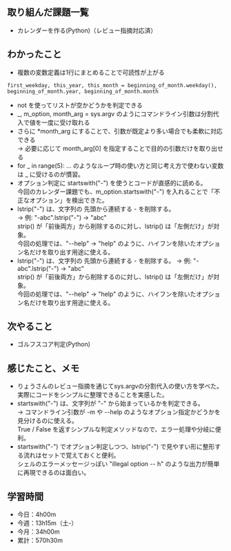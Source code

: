 ## 取り組んだ課題一覧
- カレンダーを作る(Python)（レビュー指摘対応済）
## わかったこと
- 複数の変数定義は1行にまとめることで可読性が上がる
```
first_weekday, this_year, this_month = beginning_of_month.weekday(), beginning_of_month.year, beginning_of_month.month
```
- not <list> を使ってリストが空かどうかを判定できる
- _, m_option, month_arg = sys.argv のようにコマンドライン引数は分割代入で値を一度に受け取れる
- さらに *month_arg にすることで、引数が既定より多い場合でも柔軟に対応できる<br>→ 必要に応じて month_arg[0] を指定することで目的の引数だけを取り出せる
- for _ in range(5): ... のようなループ時の使い方と同じ考え方で使わない変数は _ に受けるのが慣習。
- 	オプション判定に startswith("-") を使うとコードが直感的に読める。<br>今回のカレンダー課題でも、m_option.startswith("-") を入れることで「不正なオプション」を検出できた。
- lstrip("-") は、文字列の 先頭から連続する - を削除する。<br>
→ 例: "-abc".lstrip("-") → "abc"<br>
strip() が「前後両方」から削除するのに対し、lstrip() は「左側だけ」が対象。<br>
今回の処理では、"--help" → "help" のように、ハイフンを除いたオプション名だけを取り出す用途に使える。
- lstrip("-") は、文字列の 先頭から連続する - を削除する。
→ 例: "-abc".lstrip("-") → "abc"<br>
strip() が「前後両方」から削除するのに対し、lstrip() は「左側だけ」が対象。<br>
今回の処理では、"--help" → "help" のように、ハイフンを除いたオプション名だけを取り出す用途に使える。
## 次やること
- ゴルフスコア判定(Python)
## 感じたこと、メモ
- りょうさんのレビュー指摘を通じてsys.argvの分割代入の使い方を学べた。実際にコードをシンプルに整理できることを実感した。
- startswith("-") は、文字列が "-" から始まっているかを判定できる。<br>
→ コマンドライン引数が -m や --help のようなオプション指定かどうかを見分けるのに使える。<br>
True / False を返すシンプルな判定メソッドなので、エラー処理や分岐に便利。
- startswith("-") でオプション判定しつつ、lstrip("-") で見やすい形に整形する流れはセットで覚えておくと便利。<br>
シェルのエラーメッセージっぽい "illegal option -- h" のような出力が簡単に再現できるのは面白い。
## 学習時間
- 今日：4h00m
- 今週：13h15m（土-）
- 今月：34h00m
- 累計：570h30m